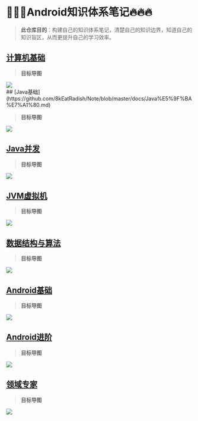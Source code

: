 # 🌟🌟🌟Android知识体系笔记🔥🔥🔥

> **此仓库目的**：构建自己的知识体系笔记，清楚自己的知识边界，知道自己的知识盲区，从而更提升自己的学习效率。

## [计算机基础](https://github.com/8kEatRadish/Note/blob/master/docs/%E8%AE%A1%E7%AE%97%E6%9C%BA%E5%9F%BA%E7%A1%80.md)

> **目标导图**

<div style="align: center">
  <img src="https://raw.githubusercontent.com/8kEatRadish/Note/master/images/%E8%AE%A1%E7%AE%97%E6%9C%BA%E5%9F%BA%E7%A1%80.png"/>
</div>
## [Java基础](https://github.com/8kEatRadish/Note/blob/master/docs/Java%E5%9F%BA%E7%A1%80.md)

> **目标导图**

<div style="align: center">
  <img src="https://raw.githubusercontent.com/8kEatRadish/Note/master/images/Java%E5%9F%BA%E7%A1%80.png"/>
</div>

## [Java并发](https://github.com/8kEatRadish/Note/blob/master/docs/Java%E5%B9%B6%E5%8F%91.md)

> **目标导图**

<div style="align: center">
  <img src="https://raw.githubusercontent.com/8kEatRadish/Note/master/images/Java%E5%B9%B6%E5%8F%91.png"/>
</div>

## [JVM虚拟机](https://github.com/8kEatRadish/Note/blob/master/docs/JVM%E8%99%9A%E6%8B%9F%E6%9C%BA.md)

> **目标导图**

<div style="align: center">
  <img src="https://raw.githubusercontent.com/8kEatRadish/Note/master/images/JVM%E8%99%9A%E6%8B%9F%E6%9C%BA.png"/>
</div>

## [数据结构与算法](https://github.com/8kEatRadish/Note/blob/master/docs/%E6%95%B0%E6%8D%AE%E7%BB%93%E6%9E%84%E4%B8%8E%E7%AE%97%E6%B3%95.md)

> **目标导图**

<div style="align: center">
  <img src="https://raw.githubusercontent.com/8kEatRadish/Note/master/images/%E6%95%B0%E6%8D%AE%E7%BB%93%E6%9E%84%E4%B8%8E%E7%AE%97%E6%B3%95.png"/>
</div>

## [Android基础](https://github.com/8kEatRadish/Note/blob/master/docs/Android%E5%9F%BA%E7%A1%80.md)

> **目标导图**

<div style="align: center">
  <img src="https://raw.githubusercontent.com/8kEatRadish/Note/master/images/Android%E5%9F%BA%E7%A1%80.png"/>
</div>

## [Android进阶](https://github.com/8kEatRadish/Note/blob/master/docs/Android%E8%BF%9B%E9%98%B6.md)

> **目标导图**

<div style="align: center">
  <img src="https://raw.githubusercontent.com/8kEatRadish/Note/master/images/Android%E8%BF%9B%E9%98%B6.png"/>
</div>

## [领域专家](https://github.com/8kEatRadish/Note/blob/master/docs/%E9%A2%86%E5%9F%9F%E4%B8%93%E5%AE%B6.md)

> **目标导图**

<div style="align: center">
  <img src="https://raw.githubusercontent.com/8kEatRadish/Note/master/images/%E9%A2%86%E5%9F%9F%E4%B8%93%E5%AE%B6.png"/>
</div>

